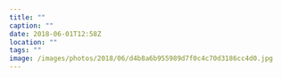 ```yaml
---
title: ""
caption: ""
date: 2018-06-01T12:58Z
location: ""
tags: ""
image: /images/photos/2018/06/d4b8a6b955989d7f0c4c70d3186cc4d0.jpg
---
```

